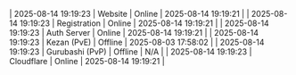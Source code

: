 | 2025-08-14 19:19:23 | Website | Online | 2025-08-14 19:19:21 |
| 2025-08-14 19:19:23 | Registration | Online | 2025-08-14 19:19:21 |
| 2025-08-14 19:19:23 | Auth Server | Online | 2025-08-14 19:19:21 |
| 2025-08-14 19:19:23 | Kezan (PvE) | Offline | 2025-08-03 17:58:02 |
| 2025-08-14 19:19:23 | Gurubashi (PvP) | Offline | N/A |
| 2025-08-14 19:19:23 | Cloudflare | Online | 2025-08-14 19:19:21 |
